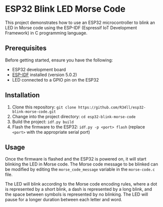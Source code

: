 # ESP32 Blink LED Morse Code

This project demonstrates how to use an ESP32 microcontroller to blink an LED in Morse code using the ESP-IDF (Espressif IoT Development Framework) in C programming language.

## Prerequisites

Before getting started, ensure you have the following:

- ESP32 development board
- [ESP-IDF](https://github.com/espressif/esp-idf) installed (version 5.0.2)
- LED connected to a GPIO pin on the ESP32


## Installation

1. Clone this repository: `git clone https://github.com/R34ll/esp32-blink-morse-code.git`
2. Change into the project directory: `cd esp32-blink-morse-code`
3. Build the project: `idf.py build`
4. Flash the firmware to the ESP32: `idf.py -p <port> flash` (replace `<port>` with the appropriate serial port)

## Usage

Once the firmware is flashed and the ESP32 is powered on, it will start blinking the LED in Morse code. The Morse code message to be blinked can be modified by editing the `morse_code_message` variable in the `morse-code.c` file.

The LED will blink according to the Morse code encoding rules, where a dot is represented by a short blink, a dash is represented by a long blink, and the space between symbols is represented by no blinking. The LED will pause for a longer duration between each letter and word.

